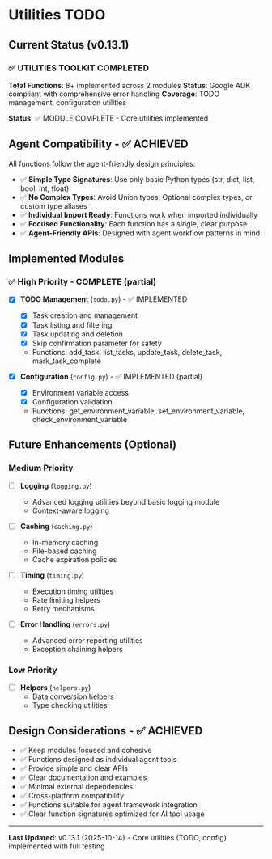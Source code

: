 # Utilities TODO

## Current Status (v0.13.1)

### ✅ **UTILITIES TOOLKIT COMPLETED**

**Total Functions**: 8+ implemented across 2 modules
**Status**: Google ADK compliant with comprehensive error handling
**Coverage**: TODO management, configuration utilities

**Status**: ✅ MODULE COMPLETE - Core utilities implemented

## Agent Compatibility - ✅ ACHIEVED

All functions follow the agent-friendly design principles:
- ✅ **Simple Type Signatures**: Use only basic Python types (str, dict, list, bool, int, float)
- ✅ **No Complex Types**: Avoid Union types, Optional complex types, or custom type aliases
- ✅ **Individual Import Ready**: Functions work when imported individually
- ✅ **Focused Functionality**: Each function has a single, clear purpose
- ✅ **Agent-Friendly APIs**: Designed with agent workflow patterns in mind

## Implemented Modules

### ✅ High Priority - COMPLETE (partial)
- [x] **TODO Management** (`todo.py`) - ✅ IMPLEMENTED
  - [x] Task creation and management
  - [x] Task listing and filtering
  - [x] Task updating and deletion
  - [x] Skip confirmation parameter for safety
  - Functions: add_task, list_tasks, update_task, delete_task, mark_task_complete

- [x] **Configuration** (`config.py`) - ✅ IMPLEMENTED (partial)
  - [x] Environment variable access
  - [x] Configuration validation
  - Functions: get_environment_variable, set_environment_variable, check_environment_variable

## Future Enhancements (Optional)

### Medium Priority
- [ ] **Logging** (`logging.py`)
  - Advanced logging utilities beyond basic logging module
  - Context-aware logging

- [ ] **Caching** (`caching.py`)
  - In-memory caching
  - File-based caching
  - Cache expiration policies

- [ ] **Timing** (`timing.py`)
  - Execution timing utilities
  - Rate limiting helpers
  - Retry mechanisms

- [ ] **Error Handling** (`errors.py`)
  - Advanced error reporting utilities
  - Exception chaining helpers

### Low Priority
- [ ] **Helpers** (`helpers.py`)
  - Data conversion helpers
  - Type checking utilities

## Design Considerations - ✅ ACHIEVED
- ✅ Keep modules focused and cohesive
- ✅ Functions designed as individual agent tools
- ✅ Provide simple and clear APIs
- ✅ Clear documentation and examples
- ✅ Minimal external dependencies
- ✅ Cross-platform compatibility
- ✅ Functions suitable for agent framework integration
- ✅ Clear function signatures optimized for AI tool usage

---

**Last Updated**: v0.13.1 (2025-10-14) - Core utilities (TODO, config) implemented with full testing